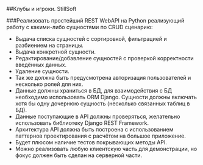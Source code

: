##Клубы и игроки. StillSoft

###Реализовать простейший REST WebAPI на Python реализующий работу с какими-либо сущностями по CRUD сценарию:

- Выдача списка сущностей с сортировкой, фильтрацией и разбиением на страницы.
- Выдача конкретной сущности.
- Редактирование/добавление сущностей с проверкой корректности введённых данных.
- Удаление сущности. 
- Так же должна быть предусмотрена авторизация пользователей и несколько ролей для них.
- Данные должны храниться в БД, для взаимодействия с БД необходимо использовать ORM Django. Сущности должны включать хотя бы одну дочернюю сущность (несколько связанных таблиц в БД).
- Данные поступающие в API должны проверяться, желательно использовать библиотеку Django REST Framework.
- Архитектура API должна быть построена с использованием паттернов проектирования с расчётом на большое приложение.
- Будет плюсом наличие тестов покрывающих методы API.
- Можно реализовать любую клиентскую часть для демонстрации, но фокус должен быть сделан на серверной части.